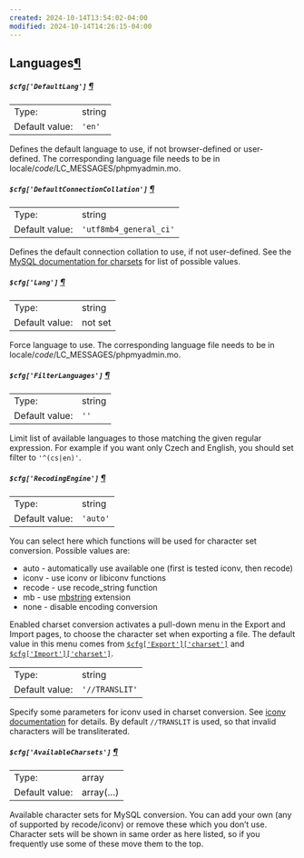 ```yaml
---
created: 2024-10-14T13:54:02-04:00
modified: 2024-10-14T14:26:15-04:00
---
```


## Languages[¶](https://docs.phpmyadmin.net/en/latest/config.html#languages "Permalink to this headline")

##### `$cfg['DefaultLang']` [¶](https://docs.phpmyadmin.net/en/latest/config.html#cfg_DefaultLang "Permalink to this definition")

|                |        |
| -------------- | ------ |
| Type:          | string |
| Default value: | `'en'` |

Defines the default language to use, if not browser-defined or user- defined. The corresponding language file needs to be in locale/_code_/LC_MESSAGES/phpmyadmin.mo.

##### `$cfg['DefaultConnectionCollation']` [¶](https://docs.phpmyadmin.net/en/latest/config.html#cfg_DefaultConnectionCollation "Permalink to this definition")

|                |                        |
| -------------- | ---------------------- |
| Type:          | string                 |
| Default value: | `'utf8mb4_general_ci'` |

Defines the default connection collation to use, if not user-defined. See the [MySQL documentation for charsets](https://dev.mysql.com/doc/refman/5.7/en/charset-charsets.html) for list of possible values.

##### `$cfg['Lang']` [¶](https://docs.phpmyadmin.net/en/latest/config.html#cfg_Lang "Permalink to this definition")

|                |         |
| -------------- | ------- |
| Type:          | string  |
| Default value: | not set |

Force language to use. The corresponding language file needs to be in locale/_code_/LC_MESSAGES/phpmyadmin.mo.

##### `$cfg['FilterLanguages']` [¶](https://docs.phpmyadmin.net/en/latest/config.html#cfg_FilterLanguages "Permalink to this definition")

|                |        |
| -------------- | ------ |
| Type:          | string |
| Default value: | `''`   |

Limit list of available languages to those matching the given regular expression. For example if you want only Czech and English, you should set filter to `'^(cs|en)'`.

##### `$cfg['RecodingEngine']` [¶](https://docs.phpmyadmin.net/en/latest/config.html#cfg_RecodingEngine "Permalink to this definition")

|                |          |
| -------------- | -------- |
| Type:          | string   |
| Default value: | `'auto'` |

You can select here which functions will be used for character set conversion. Possible values are:

- auto - automatically use available one (first is tested iconv, then recode)
- iconv - use iconv or libiconv functions
- recode - use recode_string function
- mb - use [mbstring](https://docs.phpmyadmin.net/en/latest/glossary.html#term-mbstring) extension
- none - disable encoding conversion

Enabled charset conversion activates a pull-down menu in the Export and Import pages, to choose the character set when exporting a file. The default value in this menu comes from [`$cfg['Export']['charset']`](https://docs.phpmyadmin.net/en/latest/config.html#cfg_Export_charset) and [`$cfg['Import']['charset']`](https://docs.phpmyadmin.net/en/latest/config.html#cfg_Import_charset).

|                |                |
| -------------- | -------------- |
| Type:          | string         |
| Default value: | `'//TRANSLIT'` |

Specify some parameters for iconv used in charset conversion. See [iconv documentation](https://www.gnu.org/savannah-checkouts/gnu/libiconv/documentation/libiconv-1.15/iconv_open.3.html) for details. By default `//TRANSLIT` is used, so that invalid characters will be transliterated.

##### `$cfg['AvailableCharsets']` [¶](https://docs.phpmyadmin.net/en/latest/config.html#cfg_AvailableCharsets "Permalink to this definition")

|                |          |
| -------------- | -------- |
| Type:          | array    |
| Default value: | array(…) |

Available character sets for MySQL conversion. You can add your own (any of supported by recode/iconv) or remove these which you don’t use. Character sets will be shown in same order as here listed, so if you frequently use some of these move them to the top.
